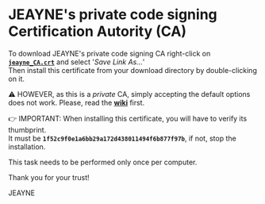 # JEAYNE's private code signing Certification Autority (CA)

To download JEAYNE's private code signing CA right-click on **[`jeayne_CA.crt`](https://raw.githubusercontent.com/JEAYNE/Private.Code.Signing.CA/refs/heads/main/jeayne_CA.crt)** and select '_Save Link As..._'<br/>
Then install this certificate from your download directory by double-clicking on it.

⚠️ HOWEVER, as this is a _private_ CA, simply accepting the default options does not work.
Please, read the **[wiki](https://github.com/JEAYNE/Private.Code.Signing.CA/wiki)** first.

👉 IMPORTANT: When installing this certificate, you will have to verify its thumbprint.<br/>
It must be **`1f52c9f0e1a6bb29a172d438011494f6b877f97b`**, if not, stop the installation.

This task needs to be performed only once per computer.

Thank you for your trust!

JEAYNE
